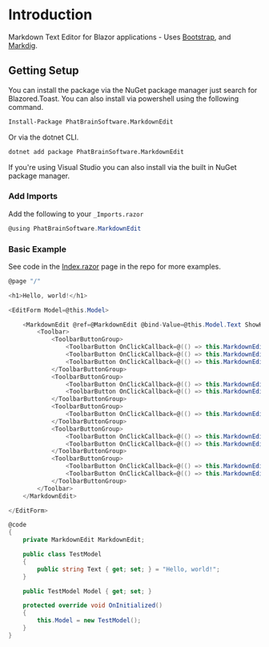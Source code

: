 # Introduction

Markdown Text Editor for Blazor applications - Uses [Bootstrap](https://getbootstrap.com), and [Markdig](https://github.com/xoofx/markdig).

## Getting Setup

You can install the package via the NuGet package manager just search for Blazored.Toast. You can also install via powershell using the following command.

```ps
Install-Package PhatBrainSoftware.MarkdownEdit
```

Or via the dotnet CLI.

```bash
dotnet add package PhatBrainSoftware.MarkdownEdit
```

If you're using Visual Studio you can also install via the built in NuGet package manager.

### Add Imports

Add the following to your `_Imports.razor`

```cs
@using PhatBrainSoftware.MarkdownEdit
```

### Basic Example

See code in the [Index.razor](samples/src/BlazorWebAssembly/Pages/Index.razor) page in the repo for more examples.

```cs
@page "/"

<h1>Hello, world!</h1>

<EditForm Model=@this.Model>

    <MarkdownEdit @ref=@MarkdownEdit @bind-Value=@this.Model.Text ShowHelp=false>
        <Toolbar>
            <ToolbarButtonGroup>
                <ToolbarButton OnClickCallback=@(() => this.MarkdownEdit.InsertTextAsync("# "))><i class="bi-type-h1"></i></ToolbarButton>
                <ToolbarButton OnClickCallback=@(() => this.MarkdownEdit.InsertTextAsync("## "))><i class="bi-type-h2"></i></ToolbarButton>
                <ToolbarButton OnClickCallback=@(() => this.MarkdownEdit.InsertTextAsync("### "))><i class="bi-type-h3"></i></ToolbarButton>
            </ToolbarButtonGroup>
            <ToolbarButtonGroup>
                <ToolbarButton OnClickCallback=@(() => this.MarkdownEdit.WrapTextAsync("**"))><i class="bi-type-bold"></i></ToolbarButton>
                <ToolbarButton OnClickCallback=@(() => this.MarkdownEdit.WrapTextAsync("*"))><i class="bi-type-italic"></i></ToolbarButton>
            </ToolbarButtonGroup>
            <ToolbarButtonGroup>
                <ToolbarButton OnClickCallback=@(() => this.MarkdownEdit.InsertTextAsync("> "))><i class="bi-blockquote-left"></i></ToolbarButton>
            </ToolbarButtonGroup>
            <ToolbarButtonGroup>
                <ToolbarButton OnClickCallback=@(() => this.MarkdownEdit.InsertTextAsync("* "))><i class="bi-list-ul"></i></ToolbarButton>
                <ToolbarButton OnClickCallback=@(() => this.MarkdownEdit.InsertTextAsync("1. "))><i class="bi-list-ol"></i></ToolbarButton>
            </ToolbarButtonGroup>
            <ToolbarButtonGroup>
                <ToolbarButton OnClickCallback=@(() => this.MarkdownEdit.InsertImageAsync())><i class="bi-link"></i></ToolbarButton>
                <ToolbarButton OnClickCallback=@(() => this.MarkdownEdit.InsertLinkAsync())><i class="bi-image"></i></ToolbarButton>
            </ToolbarButtonGroup>
        </Toolbar>
    </MarkdownEdit>

</EditForm>

@code
{
    private MarkdownEdit MarkdownEdit;

    public class TestModel
    {
        public string Text { get; set; } = "Hello, world!";
    }

    public TestModel Model { get; set; }

    protected override void OnInitialized()
    {
        this.Model = new TestModel();
    }
}
```
